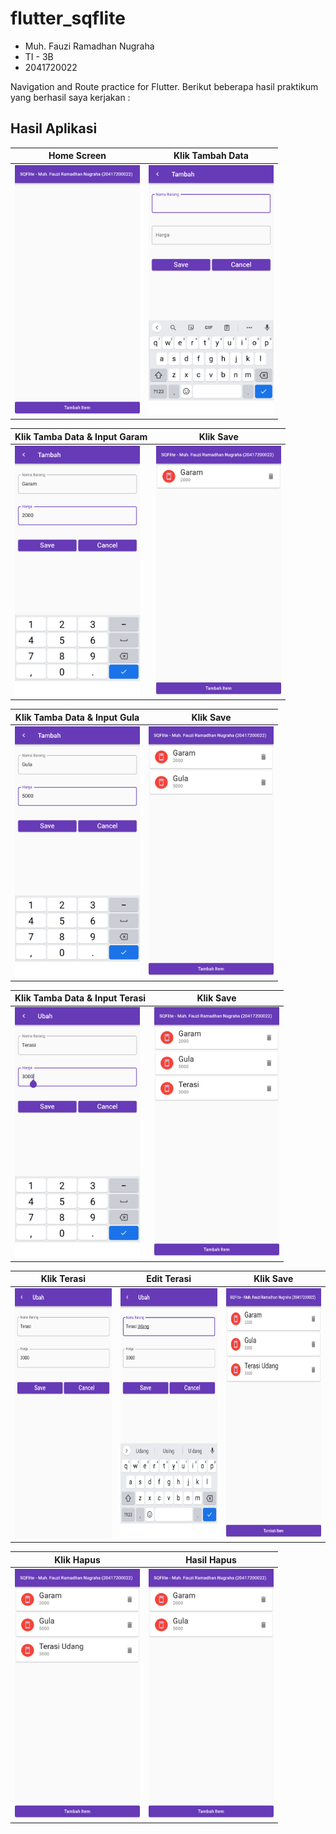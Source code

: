 # flutter_sqflite

- Muh. Fauzi Ramadhan Nugraha
- TI - 3B
- 2041720022

Navigation and Route practice for Flutter.
Berikut beberapa hasil praktikum yang berhasil saya kerjakan :

## Hasil Aplikasi

| Home Screen | Klik Tambah Data |
| ------------------ | --------------------------- |
| <img src="./image/1.png" height="400" alt="Screenshot"/>  | <img src="./image/2.png" height="400" alt="Screenshot"/> |

| Klik Tamba Data & Input Garam | Klik Save |
| ------------------ | --------------------------- |
| <img src="./image/3.png" height="400" alt="Screenshot"/>  | <img src="./image/4.png" height="400" alt="Screenshot"/> |

| Klik Tamba Data & Input Gula | Klik Save |
| ------------------ | --------------------------- |
| <img src="./image/5.png" height="400" alt="Screenshot"/>  | <img src="./image/6.png" height="400" alt="Screenshot"/> |

| Klik Tamba Data & Input Terasi | Klik Save |
| ------------------ | --------------------------- |
| <img src="./image/7.png" height="400" alt="Screenshot"/>  | <img src="./image/8.png" height="400" alt="Screenshot"/> |

| Klik Terasi | Edit Terasi | Klik Save |
| ------------------ | --------------------------- | ------------------ |
| <img src="./image/12.png" height="400" alt="Screenshot"/>  | <img src="./image/9.png" height="400" alt="Screenshot"/> | <img src="./image/10.png" height="400" alt="Screenshot"/> |

| Klik Hapus | Hasil Hapus |
| ------------------ | --------------------------- |
| <img src="./image/10.png" height="400" alt="Screenshot"/>  | <img src="./image/11.png" height="400" alt="Screenshot"/> |
